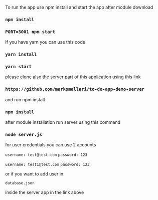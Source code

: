 To run the app use npm install and start the app after module download

### `npm install`

### `PORT=3001 npm start`

If you have yarn you can use this code

### `yarn install`

### `yarn start`

please clone also the server part of this application using this link

### `https://github.com/markomallari/to-do-app-demo-server`

and run npm install

### `npm install`

after module installation run server using this command

### `node server.js`

for user credentials you can use 2 accounts

`username: test@test.com`
`password: 123`

`username: test1@test.com`
`password: 123`

or if you want to add user
in

`database.json`

inside the server app in the link above

